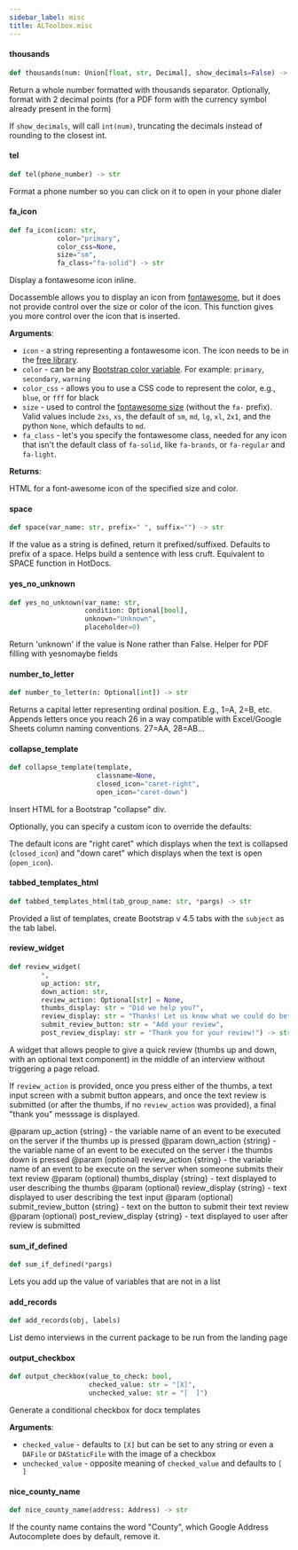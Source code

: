 ```yaml
---
sidebar_label: misc
title: ALToolbox.misc
---
```


#### thousands

```python
def thousands(num: Union[float, str, Decimal], show_decimals=False) -> str
```

Return a whole number formatted with thousands separator.
Optionally, format with 2 decimal points (for a PDF form with the
currency symbol already present in the form)

If `show_decimals`, will call `int(num)`, truncating the decimals instead of
rounding to the closest int.

#### tel

```python
def tel(phone_number) -> str
```

Format a phone number so you can click on it to open in your phone dialer

#### fa\_icon

```python
def fa_icon(icon: str,
            color="primary",
            color_css=None,
            size="sm",
            fa_class="fa-solid") -> str
```

Display a fontawesome icon inline.

Docassemble allows you to display an icon from [fontawesome](https://fontawesome.com),
but it does not provide control over the size or color of the icon. This function gives
you more control over the icon that is inserted.

**Arguments**:

- `icon` - a string representing a fontawesome icon. The icon needs to be in the
  [free library](https://fontawesome.com/search?o=r&amp;m=free).
- `color` - can be any [Bootstrap color variable](https://getbootstrapc.mo/docs/4.0/utilities/colors).
  For example: `primary`, `secondary`, `warning`
- `color_css` - allows you to use a CSS code to represent the color, e.g., `blue`, or ``fff`` for black
- `size` - used to control the [fontawesome size](https://fontawesome.com/v6.0/docs/web/style/size)
  (without the `fa-` prefix). Valid values include `2xs`, `xs`, the default of `sm`,
  `md`, `lg`, `xl`, `2x1`, and the python `None`, which defaults to `md`.
- `fa_class` - let&#x27;s you specify the fontawesome class, needed for any icon that isn&#x27;t
  the default class of `fa-solid`, like `fa-brands`, or `fa-regular` and `fa-light`.
  

**Returns**:

  HTML for a font-awesome icon of the specified size and color.

#### space

```python
def space(var_name: str, prefix=" ", suffix="") -> str
```

If the value as a string is defined, return it prefixed/suffixed. Defaults to prefix
of a space. Helps build a sentence with less cruft. Equivalent to SPACE function in
HotDocs.

#### yes\_no\_unknown

```python
def yes_no_unknown(var_name: str,
                   condition: Optional[bool],
                   unknown="Unknown",
                   placeholder=0)
```

Return &#x27;unknown&#x27; if the value is None rather than False. Helper for PDF filling with
yesnomaybe fields

#### number\_to\_letter

```python
def number_to_letter(n: Optional[int]) -> str
```

Returns a capital letter representing ordinal position. E.g., 1=A, 2=B, etc. Appends letters
once you reach 26 in a way compatible with Excel/Google Sheets column naming conventions. 27=AA, 28=AB...

#### collapse\_template

```python
def collapse_template(template,
                      classname=None,
                      closed_icon="caret-right",
                      open_icon="caret-down")
```

Insert HTML for a Bootstrap &quot;collapse&quot; div.

Optionally, you can specify a custom icon to override the defaults:

The default icons are "right caret" which displays when the text is collapsed (`closed_icon`) and
"down caret" which displays when the text is open (`open_icon`).

#### tabbed\_templates\_html

```python
def tabbed_templates_html(tab_group_name: str, *pargs) -> str
```

Provided a list of templates, create Bootstrap v 4.5 tabs with the `subject` as the tab label.

#### review\_widget

```python
def review_widget(
        *,
        up_action: str,
        down_action: str,
        review_action: Optional[str] = None,
        thumbs_display: str = "Did we help you?",
        review_display: str = "Thanks! Let us know what we could do better",
        submit_review_button: str = "Add your review",
        post_review_display: str = "Thank you for your review!") -> str
```

A widget that allows people to give a quick review (thumbs up and down, with an optional text
component) in the middle of an interview without triggering a page reload.

If `review_action` is provided, once you press either of the thumbs, a text input screen with
a submit button appears, and once the text review is submitted (or after the thumbs, if no
`review_action` was provided), a final &quot;thank you&quot; messsage is displayed.

@param up_action {string} - the variable name of an event to be executed on the server if the
thumbs up is pressed
@param down_action {string} - the variable name of an event to be executed on the server i
the thumbs down is pressed
@param (optional) review_action {string} - the variable name of an event to be execute on the
server when someone submits their text review
@param (optional) thumbs_display {string} - text displayed to user describing the thumbs
@param (optional) review_display {string} - text displayed to user describing the text input
@param (optional) submit_review_button {string} - text on the button to submit their text review
@param (optional) post_review_display {string} - text displayed to user after review is
submitted

#### sum\_if\_defined

```python
def sum_if_defined(*pargs)
```

Lets you add up the value of variables that are not in a list

#### add\_records

```python
def add_records(obj, labels)
```

List demo interviews in the current package to be run from the landing page

#### output\_checkbox

```python
def output_checkbox(value_to_check: bool,
                    checked_value: str = "[X]",
                    unchecked_value: str = "[  ]")
```

Generate a conditional checkbox for docx templates

**Arguments**:

- `checked_value` - defaults to `[X]` but can be set to any string or even a `DAFile` or `DAStaticFile`
  with the image of a checkbox
- `unchecked_value` - opposite meaning of `checked_value` and defaults to `[  ]`

#### nice\_county\_name

```python
def nice_county_name(address: Address) -> str
```

If the county name contains the word &quot;County&quot;, which Google Address
Autocomplete does by default, remove it.

